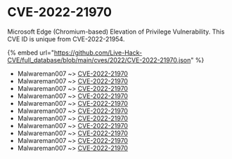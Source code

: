 # CVE-2022-21970

Microsoft Edge (Chromium-based) Elevation of Privilege Vulnerability. This CVE ID is unique from CVE-2022-21954.

{% embed url="https://github.com/Live-Hack-CVE/full_database/blob/main/cves/2022/CVE-2022-21970.json" %}


* Malwareman007 ~> [CVE-2022-21970](https://www.alice-snow.ru/2022/database/cve-2022-21970/cve-2022-21970-malwareman007)
* Malwareman007 ~> [CVE-2022-21970](https://www.alice-snow.ru/2022/database/cve-2022-21970/cve-2022-21970-malwareman007)
* Malwareman007 ~> [CVE-2022-21970](https://www.alice-snow.ru/2022/database/cve-2022-21970/cve-2022-21970-malwareman007)
* Malwareman007 ~> [CVE-2022-21970](https://www.alice-snow.ru/2022/database/cve-2022-21970/cve-2022-21970-malwareman007)
* Malwareman007 ~> [CVE-2022-21970](https://www.alice-snow.ru/2022/database/cve-2022-21970/cve-2022-21970-malwareman007)
* Malwareman007 ~> [CVE-2022-21970](https://www.alice-snow.ru/2022/database/cve-2022-21970/cve-2022-21970-malwareman007)
* Malwareman007 ~> [CVE-2022-21970](https://www.alice-snow.ru/2022/database/cve-2022-21970/cve-2022-21970-malwareman007)
* Malwareman007 ~> [CVE-2022-21970](https://www.alice-snow.ru/2022/database/cve-2022-21970/cve-2022-21970-malwareman007)
* Malwareman007 ~> [CVE-2022-21970](https://www.alice-snow.ru/2022/database/cve-2022-21970/cve-2022-21970-malwareman007)
* Malwareman007 ~> [CVE-2022-21970](https://www.alice-snow.ru/2022/database/cve-2022-21970/cve-2022-21970-malwareman007)
* Malwareman007 ~> [CVE-2022-21970](https://www.alice-snow.ru/2022/database/cve-2022-21970/cve-2022-21970-malwareman007)
